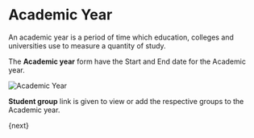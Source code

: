 <!-- add-breadcrumbs -->
# Academic Year

An academic year is a period of time which education, colleges and universities use to measure a quantity of study.

The **Academic year** form have the Start and End date for the Academic year.

<img class="screenshot" alt="Academic Year" src="{{docs_base_url}}/assets/img/education/setup/academic-year.png">

**Student group** link is given to view or add the respective groups to the Academic year.

{next} 